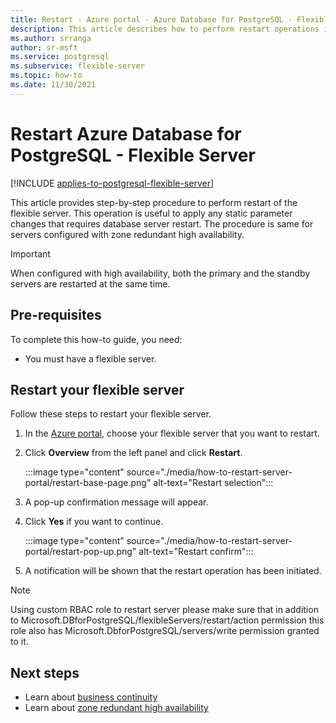 ```yaml
---
title: Restart - Azure portal - Azure Database for PostgreSQL - Flexible Server
description: This article describes how to perform restart operations in Azure Database for PostgreSQL through the Azure portal.
ms.author: srranga
author: sr-msft
ms.service: postgresql
ms.subservice: flexible-server
ms.topic: how-to
ms.date: 11/30/2021
---
```


# Restart Azure Database for PostgreSQL - Flexible Server

[!INCLUDE [applies-to-postgresql-flexible-server](../includes/applies-to-postgresql-flexible-server.md)]

This article provides step-by-step procedure to perform restart of the flexible server. This operation is useful to apply any static parameter changes that requires database server restart. The procedure is same for servers configured with zone redundant high availability. 

> [!IMPORTANT]
> When configured with high availability, both the primary and the standby servers are restarted at the same time.

## Pre-requisites

To complete this how-to guide, you need:

-   You must have a flexible server.

## Restart your flexible server

Follow these steps to restart your flexible server.

1.  In the [Azure portal](https://portal.azure.com/), choose your flexible server that you want to restart.

2.  Click **Overview** from the left panel and click **Restart**.
   
     :::image type="content" source="./media/how-to-restart-server-portal/restart-base-page.png" alt-text="Restart selection":::

3.  A pop-up confirmation message will appear.

4.  Click **Yes** if you want to continue.
   
     :::image type="content" source="./media/how-to-restart-server-portal/restart-pop-up.png" alt-text="Restart confirm":::
 
6.  A notification will be shown that the restart operation has been
    initiated.

> [!NOTE]
> Using custom RBAC role to restart server please make sure that in addition to Microsoft.DBforPostgreSQL/flexibleServers/restart/action permission this role also has Microsoft.DbforPostgreSQL/servers/write permission granted to it. 
## Next steps

-   Learn about [business continuity](./concepts-business-continuity.md)
-   Learn about [zone redundant high availability](./concepts-high-availability.md)
